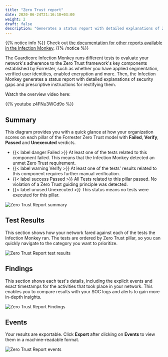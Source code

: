 ```yaml
---
title: "Zero Trust report"
date: 2020-06-24T21:16:18+03:00
weight: 2
draft: false
description: "Generates a status report with detailed explanations of Zero Trust security gaps and prescriptive instructions on how to rectify them"
---
```


{{% notice info %}}
Check out [the documentation for other reports available in the Infection Monkey](../).
{{% /notice %}}

The Guardicore Infection Monkey runs different tests to evaluate your network's adherence to the Zero Trust framework's key components established by Forrester, such as whether you have applied segmentation, verified user identities, enabled encryption and more. Then, the Infection Monkey generates a status report with detailed explanations of security gaps and prescriptive instructions for rectifying them.

Watch the overview video here:

{{% youtube z4FNu3WCd9o %}}

## Summary

This diagram provides you with a quick glance at how your organization scores on each pillar of the Forrester Zero Trust model with **Failed**, **Verify**, **Passed** and **Unexecuted** verdicts.

- {{< label danger Failed >}} At least one of the tests related to this component failed. This means that the Infection Monkey detected an unmet Zero Trust requirement.
- {{< label warning Verify >}} At least one of the tests' results related to this component requires further manual verification.
- {{< label success Passed >}} All Tests related to this pillar passed. No violation of a Zero Trust guiding principle was detected.
- {{< label unused Unexecuted >}} This status means no tests were executed for this pillar.

![Zero Trust Report summary](/images/usage/reports/ztreport1.png "Zero Trust Report summary")

## Test Results

This section shows how your network fared against each of the tests the Infection Monkey ran. The tests are ordered by Zero Trust pillar, so you can quickly navigate to the category you want to prioritize.

![Zero Trust Report test results](/images/usage/reports/ztreport2.png "Zero Trust Report test results")

## Findings

This section shows each test's details, including the explicit events and exact timestamps for the activities that took place in your network. This enables you to compare results with your SOC logs and alerts to gain more in-depth insights.

![Zero Trust Report Findings](/images/usage/reports/ztreport3.png "Zero Trust Report Findings")

## Events

Your results are exportable. Click **Export** after clicking on **Events** to view them in a machine-readable format.

![Zero Trust Report events](/images/usage/reports/ztreport4.png "Zero Trust Report events")
